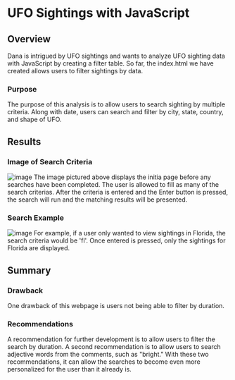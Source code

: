 # UFO Sightings with JavaScript
## Overview
Dana is intrigued by UFO sightings and wants to analyze UFO sighting data with JavaScript by creating a filter table. So far, the index.html we have created allows users to filter sightings by data.
### Purpose
The purpose of this analysis is to allow users to search sighting by multiple criteria. Along with date, users can search and filter by city, state, country, and shape of UFO.
## Results
### Image of Search Criteria
![image](https://user-images.githubusercontent.com/107401667/203029869-1084d72d-d254-4ee4-bd56-88d8a51f3f6b.png)
The image pictured above displays the initia page before any searches have been completed. The user is allowed to fill as many of the search criterias. After the criteria is entered and the Enter button is pressed, the search will run and the matching results will be presented.
### Search Example
![image](https://user-images.githubusercontent.com/107401667/203029529-7e8b125d-35db-4279-bdb1-e0e391199584.png)
For example, if a user only wanted to view sightings in Florida, the search criteria would be 'fl'. Once entered is pressed, only the sightings for Florida are displayed.
## Summary
### Drawback
One drawback of this webpage is users not being able to filter by duration.
### Recommendations
A recommendation for further development is to allow users to filter the search by duration. A second recommendation is to allow users to search adjective words from the comments, such as "bright." With these two recommendations, it can allow the searches to become even more personalized for the user than it already is.
